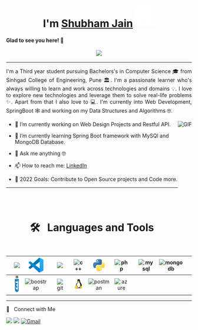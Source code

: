  <h1 align="center">I'm <a href="https://github.com/jainshubham766">Shubham Jain<a><img src="https://github.com/Kathryn-Jie/Kathryn-Jie/blob/main/wave.gif" width="60px"/></h1>

#### Glad to see you here! 🤩
<p align="center">
    <img width="200" src="https://i.pinimg.com/originals/de/52/b7/de52b7bd3fbd77d5ca765bb6c40b3eb0.jpg">
</p>

<p>


---
<div style="text-align: justify"> 

I'm a Third year student pursuing Bachelors's in Computer Science 🎓 from Sinhgad College of Engineering, Pune 🏛. I'm a passionate learner who's always willing to learn and work across technologies and domains 💡. I love to explore new technologies and leverage them to solve real-life problems ✨. Apart from that I also love to 💻. I'm currently into Web Development, SpringBoot 🕸️ and working on my Data Structures and Algorithms 🤓.

</div>

<img align="right" height="270px" alt="GIF" src="https://cdn.dribbble.com/users/1292677/screenshots/6139167/media/fcf7fd0c619bb87706533079240915f3.gif" />

- 🔭 I’m currently working on Web Design Projects and Restful API.

- 🌱 I’m currently learning Spring Boot framework with MySQl and MongoDB Database.

- 💬 Ask me anything 🤓

- 📫 How to reach me: [LinkedIn](https://www.linkedin.com/in/jainshubham766/)

- 🥅 2022 Goals: Contribute to Open Source projects and Code more.
<hr>
 <br>
<br>
 
 <h1 align="center" >🛠 &nbsp; Languages and Tools</h1><br>

|<img src="https://raw.githubusercontent.com/github/explore/80688e429a7d4ef2fca1e82350fe8e3517d3494d/topics/sql/sql.png" width=40> | <img src="https://www.vectorlogo.zone/logos/springio/springio-icon.svg" width=40> | <img src="https://raw.githubusercontent.com/github/explore/80688e429a7d4ef2fca1e82350fe8e3517d3494d/topics/visual-studio-code/visual-studio-code.png" width="40"> | <img src="https://raw.githubusercontent.com/github/explore/80688e429a7d4ef2fca1e82350fe8e3517d3494d/topics/terminal/terminal.png" width="40"> | <img src="https://www.vectorlogo.zone/logos/java/java-vertical.svg" width="40"> | <img src="https://raw.githubusercontent.com/github/explore/80688e429a7d4ef2fca1e82350fe8e3517d3494d/topics/html/html.png" width="40"> | <img src="https://raw.githubusercontent.com/coderjojo/coderjojo/master/img/cpp.png" alt="c++" width="40"> | <img src="https://raw.githubusercontent.com/devicons/devicon/master/icons/python/python-original.svg" alt="python" width="40">  | <img src="https://www.vectorlogo.zone/logos/php/php-ar21.svg" alt="php" width="40">  | <img src="https://raw.githubusercontent.com/github/explore/80688e429a7d4ef2fca1e82350fe8e3517d3494d/topics/css/css.png" alt="r" width="40"> | <img src="https://www.vectorlogo.zone/logos/mysql/mysql-ar21.svg" alt="mysql" width="40"> | <img src="https://www.vectorlogo.zone/logos/mongodb/mongodb-icon.svg" alt="mongodb" width="40"> | <img src="https://raw.githubusercontent.com/github/explore/80688e429a7d4ef2fca1e82350fe8e3517d3494d/topics/git/git.png" alt="git" width="40"> |  <img src="https://www.vectorlogo.zone/logos/visualstudio_code/visualstudio_code-icon.svg" alt="postman" width="40">| 
|:-:|:-:|:-:|:-:|:-:|:-:|:-:|:-:|:-:|:-:|:-:|:-:|:-:|:-:|
|<img src="https://raw.githubusercontent.com/devicons/devicon/master/icons/html5/html5-original-wordmark.svg" alt="html5" width="40"> | <img src="https://raw.githubusercontent.com/devicons/devicon/master/icons/css3/css3-original-wordmark.svg" alt="css3" width="45" height="45"/> | <img src="https://www.vectorlogo.zone/logos/getbootstrap/getbootstrap-icon.svg" alt="boostrap" width="40"> | <img src="https://raw.githubusercontent.com/github/explore/80688e429a7d4ef2fca1e82350fe8e3517d3494d/topics/git/git.png" width="40"> | <img src="https://www.vectorlogo.zone/logos/git-scm/git-scm-icon.svg" alt="git" width="40"> | <img src="https://raw.githubusercontent.com/github/explore/80688e429a7d4ef2fca1e82350fe8e3517d3494d/topics/mongodb/mongodb.png" alt="mongodb" width="40"> | <img src="https://raw.githubusercontent.com/devicons/devicon/master/icons/linux/linux-original.svg" alt="linux" width="40"> | <img src="https://www.vectorlogo.zone/logos/getpostman/getpostman-icon.svg" alt="postman" width="40"> |<img src="https://www.vectorlogo.zone/logos/microsoft_azure/microsoft_azure-icon.svg" alt="azure" width="40"> | |


<hr>
 
🤝 &nbsp; Connect with Me

[<img src="https://img.shields.io/badge/linkedin-%230077B5.svg?&style=for-the-badge&logo=linkedin&logoColor=white" />](https://www.linkedin.com/in/jainshubham766)
[<img src="https://img.shields.io/badge/twitter-%231DA1F2.svg?&style=for-the-badge&logo=twitter&logoColor=white" />](https://twitter.com/jainshubham766)
 <a href="mailto:shubham.fhyae19@sinhgad.edu?subject=Hello%20Sameer"><img src="https://img.shields.io/badge/gmail-%23D14836.svg?&style=for-the-badge&logo=gmail&logoColor=white" alt="Gmail"/></a>&nbsp;

